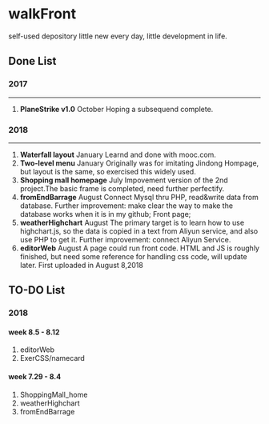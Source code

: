 # walkFront
self-used depository
little new every day, little development in life.

## Done List 
### 2017
---
1. **PlaneStrike v1.0**    October   Hoping a subsequend complete.

### 2018
---
1. **Waterfall layout**         January   Learnd and done with mooc.com.
2. **Two-level menu**           January   Originally was for imitating Jindong Hompage, but layout is the same, so exercised this widely used.
3. **Shopping mall homepage**   July      Impovement version of the 2nd project.The basic frame is completed, need further perfectify.
5. **fromEndBarrage**           August    Connect Mysql thru PHP, read&write data from database. 
   Further improvement: make clear the way to make the database works when it is in my github; Front page;
6. **weatherHighchart**         August    The primary target is to learn how to use highchart.js, so the data is copied in a text from Aliyun service, and also use PHP to get it. 
   Further improvement: connect Aliyun Service.
7. **editorWeb**                August    A page could run front code. HTML and JS is roughly finished, but need some reference for handling css code, will update later.
   First uploaded in August 8,2018

## TO-DO List
### 2018
#### week 8.5 - 8.12
1. editorWeb
2. ExerCSS/namecard

#### week 7.29 - 8.4
1. ShoppingMall_home
2. weatherHighchart
3. fromEndBarrage
